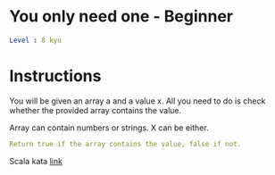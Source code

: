 # You only need one - Beginner

```yaml
Level : 8 kyu
```



# Instructions
You will be given an array a and a value x. All you need to do is check whether the provided array contains the value.

Array can contain numbers or strings. X can be either.

```yaml
Return true if the array contains the value, false if not.
```

Scala kata [link](https://www.codewars.com/kata/57cc975ed542d3148f00015b/train/scala)